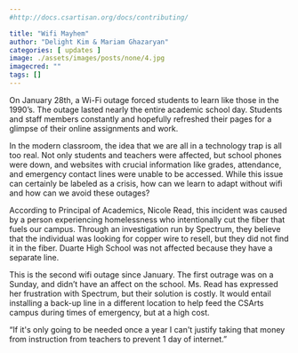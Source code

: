 ```yaml
---
#http://docs.csartisan.org/docs/contributing/

title: "Wifi Mayhem"
author: "Delight Kim & Mariam Ghazaryan"
categories: [ updates ]
image: ./assets/images/posts/none/4.jpg
imagecred: ""
tags: []
---
```

On January 28th, a Wi-Fi outage forced students to learn like those in the 1990’s. The outage lasted nearly the entire academic school day. Students and staff members constantly and hopefully refreshed their pages for a glimpse of their online assignments and work. 

In the modern classroom, the idea that we are all in a technology trap is all too real. Not only students and teachers were affected, but school phones were down, and websites with crucial information like grades, attendance, and emergency contact lines were unable to be accessed. While this issue can certainly be labeled as a crisis, how can we learn to adapt without wifi and how can we avoid these outages? 

According to Principal of Academics, Nicole Read, this incident was caused by a person experiencing homelessness who intentionally cut the fiber that fuels our campus. Through an investigation run by Spectrum, they believe that the individual was looking for copper wire to resell, but they did not find it in the fiber. Duarte High School was not affected because they have a separate line. 

This is the second wifi outage since January. The first outrage was on a Sunday, and didn’t have an affect on the school. Ms. Read has expressed her frustration with Spectrum, but their solution is costly. It would entail installing a back-up line in a different location to help feed the CSArts campus during times of emergency, but at a high cost. 

“If it's only going to be needed once a year I can't justify taking that money from instruction from teachers to prevent 1 day of internet.”